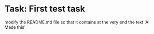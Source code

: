 # Task: First test task

modify the README.md file so that it contains at the very end the text 'AI Made this'